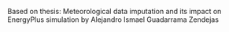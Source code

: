 Based on thesis:
Meteorological data imputation and its impact on EnergyPlus simulation
by Alejandro Ismael Guadarrama Zendejas
